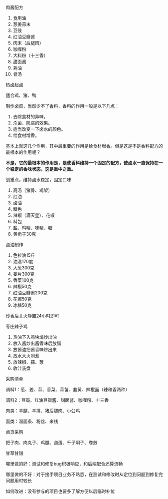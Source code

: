 肉酱配方

1. 食用油
2. 葱姜蒜末
3. 豆豉
4. 红油豆瓣酱
5. 肉末（后腿肉）
6. 咖喱粉
7. 大料粉（十三香）
8. 甜面酱
9. 耗油
10. 骨汤

热卤起卤

适合鸡、猪、鸭

制作卤菜，当然少不了香料，香料的作用一般是以下几点：

1. 去除食材的异味。
2. 杀菌、防腐的效果。
3. 适当改变一下卤水的颜色。
4. 给食材增香。

基本上就这几个作用，其中最重要的作用是给食材增香。但是这是不是香料配方的最根本的作用呢？

**不是，它的最根本的作用是，是使香料维持一个固定的配方，使卤水一直保持在一个稳定的香味状态，这是重中之重。**

划重点，维持卤水稳定，固定口味

1. 高汤（猪骨、鸡架）
2. 红油
3. 卤油
4. 糖色
5. 辣椒（满天星）、花椒
6. 料包
7. 盐、鸡精、味精、糖
8. 黄栀子30克

卤油制作

1. 色拉油15斤
2. 油温170度
3. 大葱300克
4. 姜片300克
5. 香菜100克
6. 辣椒50克
7. 红油豆瓣酱200克
8. 花椒50克
9. 冰糖50克

炒香后关火静置24小时即可

枣庄辣子鸡

1. 热油下入鸡块煸炒出油
2. 放入酱炒出酱香味后放醋
3. 放酱油把酱香味炒出来
4. 放水大火闷煮
5. 放辣椒、蒜、葱
6. 收汁装盘

采购清单

调料1：葱、姜、蒜、香菜、蒜苗、韭黄、辣椒面（辣和香两种）

调料2：豆豉、红油豆瓣酱、甜面酱、咖喱粉、十三香

肉类：羊腿、羊排、猪后腿肉、小公鸡

面类：湿面条、粉丝、米线

卤货采购 

把子肉、肉丸子、鸡腿、卤蛋、千子焖子、卷煎

甘草甘甜

哪里做的好：测试和修复bug积极响应，和后端配合还算流畅

哪里做的不好：对于接手项目业务不熟悉，在测试和修改时从定位到问题到修复完问题用时较长

如何改进：没有参与的项目也要多了解方便以后临时补位
